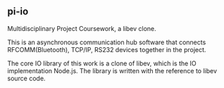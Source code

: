 pi-io
-------
Multidisciplinary Project Coursework, a libev clone.

This is an asynchronous communication hub software that connects RFCOMM(Bluetooth), TCP/IP, RS232 devices together in the project.

The core IO library of this work is a clone of libev, which is the IO implementation Node.js. The library is written with the reference to libev source code.
